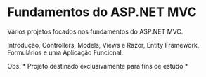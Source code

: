 # Fundamentos do ASP.NET MVC

Vários projetos focados nos fundamentos do ASP.NET MVC.

Introdução, Controllers, Models, Views e Razor, Entity Framework, Formulários e uma Aplicação Funcional.

Obs: * Projeto destinado exclusivamente para fins de estudo *
